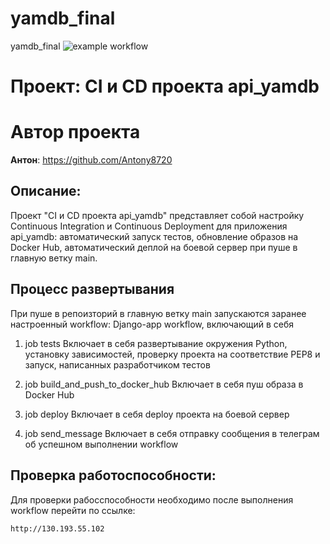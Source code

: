 # yamdb_final
yamdb_final
![example workflow](https://github.com/Antony8720/yamdb_final/actions/workflows/yamdb_workflow.yml/badge.svg)

# Проект: CI и CD проекта api_yamdb

# Автор проекта
**Антон**: https://github.com/Antony8720   

## Описание:

Проект "CI и CD проекта api_yamdb" представляет собой настройку Continuous Integration и Continuous Deployment для приложения api_yamdb: автоматический запуск тестов, обновление образов на Docker Hub, автоматический деплой на боевой сервер при пуше в главную ветку main.

## Процесс развертывания
При пуше в репоизторий в главную ветку main запускаются заранее настроенный workflow: Django-app workflow, включающий в себя

1. job tests
Включает в себя развертывание окружения Python, установку зависимостей, проверку проекта на соответствие PEP8 и запуск, написанных разработчиком тестов

2. job build_and_push_to_docker_hub
Включает в себя пуш образа в Docker Hub

3. job deploy
Включает в себя deploy проекта на боевой сервер

4. job send_message
Включает в себя отправку сообщения в телеграм об успешном выполнении workflow

## Проверка работоспособности:

Для проверки рабосспособности необходимо после выполнения workflow перейти по ссылке:

`http://130.193.55.102`


